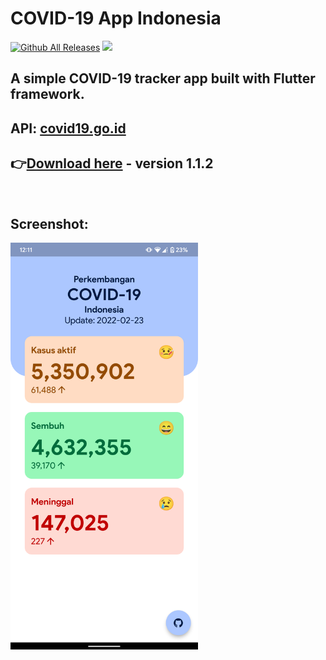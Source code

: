 # COVID-19 App Indonesia

[![Github All Releases](https://img.shields.io/github/downloads/ronaldichandra/covid19-app/total.svg)]()
![](https://img.shields.io/github/stars/ronaldichandra/covid19-app)

## A simple COVID-19 tracker app built with Flutter framework.

## API: [covid19.go.id](https://data.covid19.go.id/public/api/update.json)

## 👉[Download here](https://github.com/ronaldichandra/covid19-app/releases/download/1.1.2/app-release.apk) - version 1.1.2

<br>

## Screenshot:

<img src="https://raw.githubusercontent.com/ronaldichandra/covid19-app/main/screenshots/ss2.png" width="300">
